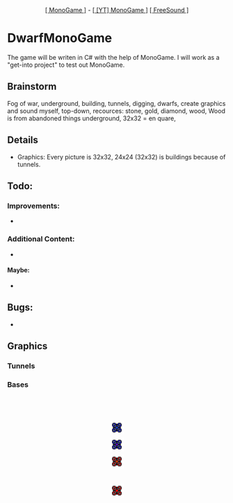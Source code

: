 <p align="center">
  <a href="http://www.monogame.net/">[ MonoGame ]</a> -
  <a href="https://www.youtube.com/watch?v=N6r87rGDFV8">[ [YT] MonoGame ]</a>
  <a href="freesound.org">[ FreeSound ]</a>
</p>

# DwarfMonoGame #
The game will be writen in C# with the help of MonoGame. I will work as a "get-into project" to test out MonoGame.

## Brainstorm ##
Fog of war, underground, building, tunnels, digging, dwarfs, create graphics and sound myself, top-down, recources: stone, gold, diamond, wood, Wood is from abandoned things underground, 32x32 = en quare, 

## Details ##
- Graphics: Every picture is 32x32, 24x24 (32x32) is buildings because of tunnels.

## Todo: ##
### Improvements: ###
- 

### Additional Content: ###
- 

#### Maybe: ####
- 

## Bugs: ##
-

## Graphics ##
### Tunnels ###

### Bases ###
<h1 align="center">
  <br>
  <a href="https://github.com/judo347/DwarfMonoGame"><img       src="https://github.com/judo347/DwarfMonoGame/blob/master/img/buildings/base/baseBlueIdle.png" width="32"></a>
  <br>
   <a href="https://github.com/judo347/DwarfMonoGame"><img src="https://github.com/judo347/DwarfMonoGame/blob/master/img/buildings/base/baseBlueWorking.png" width="32"></a>
  <br>
   <a href="https://github.com/judo347/DwarfMonoGame"><img src="https://github.com/judo347/DwarfMonoGame/blob/master/img/buildings/base/baseRedIdle.png" width="32"></a>
 
   <a href="https://github.com/judo347/DwarfMonoGame"><img src="https://github.com/judo347/DwarfMonoGame/blob/master/img/buildings/base/baseRedWorking.png" width="32"></a>
  <br>
</h1>
  
